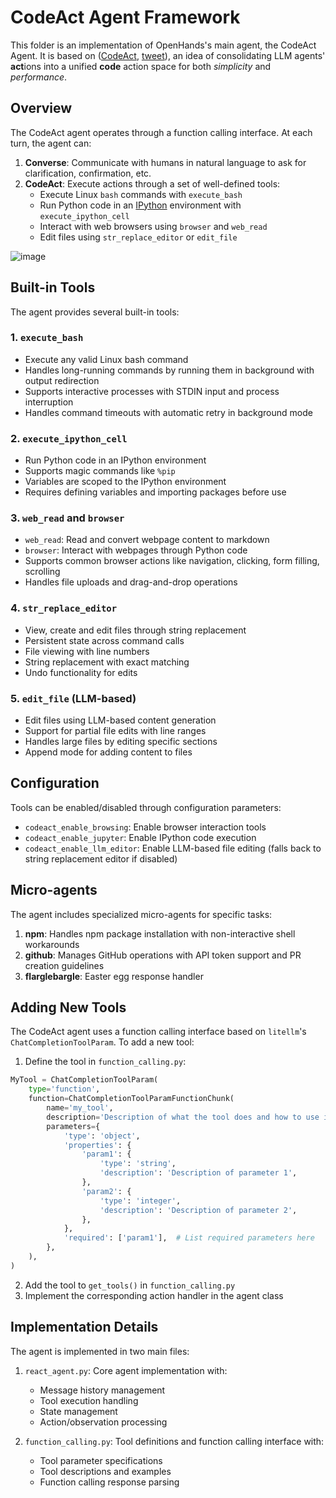# CodeAct Agent Framework

This folder is an implementation of OpenHands's main agent, the CodeAct Agent. It is based on ([CodeAct](https://arxiv.org/abs/2402.01030), [tweet](https://twitter.com/xingyaow_/status/1754556835703751087)), an idea of consolidating LLM agents' **act**ions into a unified **code** action space for both *simplicity* and *performance*.

## Overview

The CodeAct agent operates through a function calling interface. At each turn, the agent can:

1. **Converse**: Communicate with humans in natural language to ask for clarification, confirmation, etc.
2. **CodeAct**: Execute actions through a set of well-defined tools:
   - Execute Linux `bash` commands with `execute_bash`
   - Run Python code in an [IPython](https://ipython.org/) environment with `execute_ipython_cell`
   - Interact with web browsers using `browser` and `web_read`
   - Edit files using `str_replace_editor` or `edit_file`

![image](https://github.com/All-Hands-AI/OpenHands/assets/38853559/92b622e3-72ad-4a61-8f41-8c040b6d5fb3)

## Built-in Tools

The agent provides several built-in tools:

### 1. `execute_bash`
- Execute any valid Linux bash command
- Handles long-running commands by running them in background with output redirection
- Supports interactive processes with STDIN input and process interruption
- Handles command timeouts with automatic retry in background mode

### 2. `execute_ipython_cell`
- Run Python code in an IPython environment
- Supports magic commands like `%pip`
- Variables are scoped to the IPython environment
- Requires defining variables and importing packages before use

### 3. `web_read` and `browser`
- `web_read`: Read and convert webpage content to markdown
- `browser`: Interact with webpages through Python code
- Supports common browser actions like navigation, clicking, form filling, scrolling
- Handles file uploads and drag-and-drop operations

### 4. `str_replace_editor`
- View, create and edit files through string replacement
- Persistent state across command calls
- File viewing with line numbers
- String replacement with exact matching
- Undo functionality for edits

### 5. `edit_file` (LLM-based)
- Edit files using LLM-based content generation
- Support for partial file edits with line ranges
- Handles large files by editing specific sections
- Append mode for adding content to files

## Configuration

Tools can be enabled/disabled through configuration parameters:
- `codeact_enable_browsing`: Enable browser interaction tools
- `codeact_enable_jupyter`: Enable IPython code execution
- `codeact_enable_llm_editor`: Enable LLM-based file editing (falls back to string replacement editor if disabled)

## Micro-agents

The agent includes specialized micro-agents for specific tasks:

1. **npm**: Handles npm package installation with non-interactive shell workarounds
2. **github**: Manages GitHub operations with API token support and PR creation guidelines
3. **flarglebargle**: Easter egg response handler

## Adding New Tools

The CodeAct agent uses a function calling interface based on `litellm`'s `ChatCompletionToolParam`. To add a new tool:

1. Define the tool in `function_calling.py`:
```python
MyTool = ChatCompletionToolParam(
    type='function',
    function=ChatCompletionToolParamFunctionChunk(
        name='my_tool',
        description='Description of what the tool does and how to use it',
        parameters={
            'type': 'object',
            'properties': {
                'param1': {
                    'type': 'string',
                    'description': 'Description of parameter 1',
                },
                'param2': {
                    'type': 'integer',
                    'description': 'Description of parameter 2',
                },
            },
            'required': ['param1'],  # List required parameters here
        },
    ),
)
```

2. Add the tool to `get_tools()` in `function_calling.py`
3. Implement the corresponding action handler in the agent class

## Implementation Details

The agent is implemented in two main files:

1. `react_agent.py`: Core agent implementation with:
   - Message history management
   - Tool execution handling
   - State management
   - Action/observation processing

2. `function_calling.py`: Tool definitions and function calling interface with:
   - Tool parameter specifications
   - Tool descriptions and examples
   - Function calling response parsing
